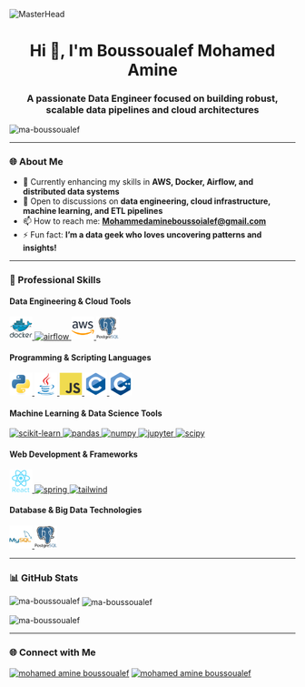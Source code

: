 ![MasterHead](https://miro.medium.com/v2/resize:fit:1400/1*cD8WMb82cSXACDTG8mlWhw.gif)

<h1 align="center">Hi 👋, I'm Boussoualef Mohamed Amine</h1>            
<h3 align="center">A passionate Data Engineer focused on building robust, scalable data pipelines and cloud architectures</h3>
  
<p align="left"> <img src="https://komarev.com/ghpvc/?username=ma-boussoualef&label=Profile%20views&color=0e75b6&style=flat" alt="ma-boussoualef" /> </p>

---

### 🌐 About Me

- 🌱 Currently enhancing my skills in **AWS, Docker, Airflow, and distributed data systems**
- 💬 Open to discussions on **data engineering, cloud infrastructure, machine learning, and ETL pipelines**
- 📫 How to reach me: **Mohammedamineboussoialef@gmail.com**
- ⚡ Fun fact: **I’m a data geek who loves uncovering patterns and insights!**

---

### 💼 Professional Skills

#### **Data Engineering & Cloud Tools**
<p align="left">
  <a href="https://www.docker.com/" target="_blank" rel="noreferrer"> <img src="https://raw.githubusercontent.com/devicons/devicon/master/icons/docker/docker-original-wordmark.svg" alt="docker" width="40" height="40"/> </a>
  <a href="https://airflow.apache.org/" target="_blank" rel="noreferrer"> <img src="https://pbs.twimg.com/profile_images/1176455256869412866/Xu7llkL3_200x200.png" alt="airflow" width="40" height="40"/> </a>
  <a href="https://aws.amazon.com/" target="_blank" rel="noreferrer"> <img src="https://raw.githubusercontent.com/devicons/devicon/master/icons/amazonwebservices/amazonwebservices-original-wordmark.svg" alt="aws" width="40" height="40"/> </a>
  <a href="https://www.postgresql.org/" target="_blank" rel="noreferrer"> <img src="https://raw.githubusercontent.com/devicons/devicon/master/icons/postgresql/postgresql-original-wordmark.svg" alt="postgresql" width="40" height="40"/> </a>
</p>

#### **Programming & Scripting Languages**
<p align="left">
  <a href="https://www.python.org/" target="_blank" rel="noreferrer"> <img src="https://raw.githubusercontent.com/devicons/devicon/master/icons/python/python-original.svg" alt="python" width="40" height="40"/> </a>
  <a href="https://www.java.com/" target="_blank" rel="noreferrer"> <img src="https://raw.githubusercontent.com/devicons/devicon/master/icons/java/java-original.svg" alt="java" width="40" height="40"/> </a>
  <a href="https://developer.mozilla.org/en-US/docs/Web/JavaScript" target="_blank" rel="noreferrer"> <img src="https://raw.githubusercontent.com/devicons/devicon/master/icons/javascript/javascript-original.svg" alt="javascript" width="40" height="40"/> </a>
  <a href="https://www.cprogramming.com/" target="_blank" rel="noreferrer"> <img src="https://raw.githubusercontent.com/devicons/devicon/master/icons/c/c-original.svg" alt="c" width="40" height="40"/> </a>
  <a href="https://www.w3schools.com/cpp/" target="_blank" rel="noreferrer"> <img src="https://raw.githubusercontent.com/devicons/devicon/master/icons/cplusplus/cplusplus-original.svg" alt="cplusplus" width="40" height="40"/> </a>
</p>

#### **Machine Learning & Data Science Tools**
<p align="left">
  <a href="https://scikit-learn.org/" target="_blank" rel="noreferrer"> <img src="https://upload.wikimedia.org/wikipedia/commons/0/05/Scikit_learn_logo_small.svg" alt="scikit-learn" width="40" height="40"/> </a>
  <a href="https://pandas.pydata.org/" target="_blank" rel="noreferrer"> <img src="https://upload.wikimedia.org/wikipedia/commons/e/ed/Pandas_logo.svg" alt="pandas" width="40" height="40"/> </a>
  <a href="https://numpy.org/" target="_blank" rel="noreferrer"> <img src="https://upload.wikimedia.org/wikipedia/commons/3/31/NumPy_logo_2020.svg" alt="numpy" width="40" height="40"/> </a>
  <a href="https://jupyter.org/" target="_blank" rel="noreferrer"> <img src="https://upload.wikimedia.org/wikipedia/commons/3/38/Jupyter_logo.svg" alt="jupyter" width="40" height="40"/> </a>
  <a href="https://scipy.org/" target="_blank" rel="noreferrer"> <img src="https://upload.wikimedia.org/wikipedia/commons/b/b2/SCIPY_2.svg" alt="scipy" width="40" height="40"/> </a>
</p>

#### **Web Development & Frameworks**
<p align="left">
  <a href="https://reactjs.org/" target="_blank" rel="noreferrer"> <img src="https://raw.githubusercontent.com/devicons/devicon/master/icons/react/react-original-wordmark.svg" alt="react" width="40" height="40"/> </a>
  <a href="https://spring.io/" target="_blank" rel="noreferrer"> <img src="https://www.vectorlogo.zone/logos/springio/springio-icon.svg" alt="spring" width="40" height="40"/> </a>
  <a href="https://tailwindcss.com/" target="_blank" rel="noreferrer"> <img src="https://www.vectorlogo.zone/logos/tailwindcss/tailwindcss-icon.svg" alt="tailwind" width="40" height="40"/> </a>
  
</p>

#### **Database & Big Data Technologies**
<p align="left">
  <a href="https://www.mysql.com/" target="_blank" rel="noreferrer"> <img src="https://raw.githubusercontent.com/devicons/devicon/master/icons/mysql/mysql-original-wordmark.svg" alt="mysql" width="40" height="40"/> </a>
  <a href="https://www.postgresql.org/" target="_blank" rel="noreferrer"> <img src="https://raw.githubusercontent.com/devicons/devicon/master/icons/postgresql/postgresql-original-wordmark.svg" alt="postgresql" width="40" height="40"/> </a>
</p>

---

### 📊 GitHub Stats

<p><img align="left" src="https://github-readme-stats.vercel.app/api/top-langs?username=ma-boussoualef&show_icons=true&locale=en&layout=compact&theme=dark" alt="ma-boussoualef" /></p>

<p>&nbsp;<img align="center" src="https://github-readme-stats.vercel.app/api?username=ma-boussoualef&show_icons=true&locale=en&theme=dark" alt="ma-boussoualef" /></p>

<p><img align="center" src="https://github-readme-streak-stats.herokuapp.com/?user=ma-boussoualef&theme=dark" alt="ma-boussoualef" /></p>


---

### 🌐 Connect with Me

<p align="left">
  <a href="https://linkedin.com/in/mohamed-amine-boussoualef-b78020262/" target="blank"><img align="center" src="https://raw.githubusercontent.com/rahuldkjain/github-profile-readme-generator/master/src/images/icons/Social/linked-in-alt.svg" alt="mohamed amine boussoualef" height="30" width="40" /></a>
   <a href="https://ma-boussoualef.github.io/PortFolio_/" target="blank"><img align="center" src="https://st3.depositphotos.com/4799321/13972/v/1600/depositphotos_139722380-stock-illustration-go-to-web-icon-internet.jpg" alt="mohamed amine boussoualef" height="30" width="40" /></a>
</p>
